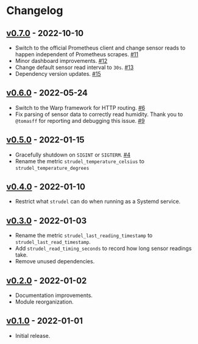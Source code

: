 # Changelog

## [v0.7.0](https://github.com/56quarters/strudel/tree/0.7.0) - 2022-10-10

* Switch to the official Prometheus client and change sensor reads to happen independent
  of Prometheus scrapes. [#11](https://github.com/56quarters/strudel/pull/11)
* Minor dashboard improvements. [#12](https://github.com/56quarters/strudel/pull/12)
* Change default sensor read interval to `30s`. [#13](https://github.com/56quarters/strudel/pull/13)
* Dependency version updates. [#15](https://github.com/56quarters/strudel/pull/15)

## [v0.6.0](https://github.com/56quarters/strudel/tree/0.6.0) - 2022-05-24

* Switch to the Warp framework for HTTP routing. [#6](https://github.com/56quarters/strudel/pull/6)
* Fix parsing of sensor data to correctly read humidity. Thank you to `@tomasff` for
  reporting and debugging this issue. [#9](https://github.com/56quarters/strudel/pull/9)

## [v0.5.0](https://github.com/56quarters/strudel/tree/0.5.0) - 2022-01-15

* Gracefully shutdown on `SIGINT` or `SIGTERM`. [#4](https://github.com/56quarters/strudel/pull/4)
* Rename the metric `strudel_temperature_celsius` to `strudel_temperature_degrees`

## [v0.4.0](https://github.com/56quarters/strudel/tree/0.4.0) - 2022-01-10

* Restrict what `strudel` can do when running as a Systemd service.

## [v0.3.0](https://github.com/56quarters/strudel/tree/0.3.0) - 2022-01-03

* Rename the metric `strudel_last_reading_timestamp` to `strudel_last_read_timestamp`.
* Add `strudel_read_timing_seconds` to record how long sensor readings take.
* Remove unused dependencies.

## [v0.2.0](https://github.com/56quarters/strudel/tree/0.2.0) - 2022-01-02

* Documentation improvements.
* Module reorganization.

## [v0.1.0](https://github.com/56quarters/strudel/tree/0.1.0) - 2022-01-01

* Initial release.
